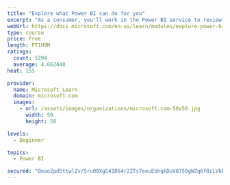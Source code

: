 ```yaml
---
title: "Explore what Power BI can do for you"
excerpt: "As a consumer, you'll work in the Power BI service to review and interact with content that has been shared with you. This module provides the foundational information that you need to work effectively in the Power BI service."
webUrl: https://docs.microsoft.com/en-us/learn/modules/explore-power-bi-service/
type: course
price: Free
length: PT1H9M
ratings:
  count: 5294
  average: 4.662448
heat: 155

provider:
  name: Microsoft Learn
  domain: microsoft.com
  images:
    - url: /assets/images/organizations/microsoft.com-50x50.jpg
      width: 50
      height: 50

levels:
  - Beginner

topics:
  - Power BI

secured: "Onoo2pd5ttwlZv/Sru00XgG41864r2ZTs7eeuEbhqkDuV8750gWZq6fOzLVbBVzvSV2dJ+f/e+VqTLtwCJLNimkzp9HUwD4LxDaO5UVzqxt15MpysG89if/Cab1AD08KhCfijatr9sNC9TMCVQox0IHjCTMdnH0BGQKQjElQyvFu9tAZViQ46Ni81K/MkrMkmWCL4ai77ajcSHlLYYaDy0VDowxMKcS63hHo0F5Sj83DMrddhsKcdFPGskLWxKANRq+NJc+OcJwVa2GsN0u/E9MDcRJNe6DOHdEQg7afOxJen6Ixy7gunkTm0MvgqUjuCm43uXUKTJ4MOjN4CoAB0QHuUkegDxPMPSEYTuy1Nd5ZD99QcaXiQCgj8RyjLSiZ;uS+q1QPdTxLXa35JwEsQUw=="
---
```


